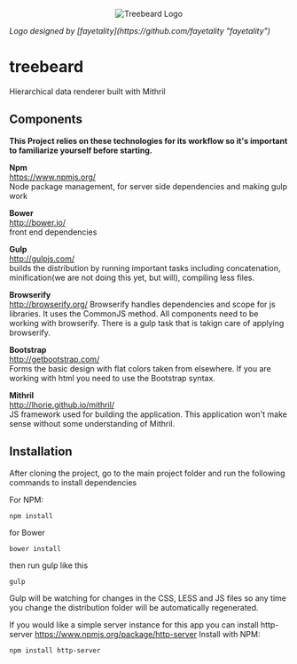 
<p align="center">
  <img src="https://raw.githubusercontent.com/caneruguz/treebeard/master/dist/treebeard.png" alt="Treebeard Logo"/>
</p>
<i style="text-align:center"> Logo designed by [fayetality](https://github.com/fayetality "fayetality")  </i>

treebeard
=========

Hierarchical data renderer built with Mithril


Components 
----- 
**This Project relies on these technologies for its workflow so it's important to familiarize yourself before starting.**

**Npm**  
https://www.npmjs.org/  
Node package management, for server side dependencies and making gulp work

**Bower**  
http://bower.io/  
front end dependencies


**Gulp**  
http://gulpjs.com/  
builds the distribution by running important tasks including concatenation, minification(we are not doing this yet, but will), compiling less files. 


**Browserify**  
http://browserify.org/
Browserify handles dependencies and scope for js libraries. It uses the CommonJS method. All components need to be working with browserify. There is a gulp task that is takign care of applying browserify.  

**Bootstrap**  
http://getbootstrap.com/  
Forms the basic design with flat colors taken from elsewhere. If you are working with html you need to use the Bootstrap syntax. 

**Mithril**  
http://lhorie.github.io/mithril/  
JS framework used for building the application. This application won't make sense without some understanding of Mithril. 


Installation
-----
After cloning the project, go to the main project folder and  run the following commands to install dependencies

For NPM:

```npm install```

for Bower 

```bower install```

then run gulp like this 

``` gulp ```

Gulp will be watching for changes in the CSS, LESS and JS files so any time you change the distribution folder will be automatically regenerated. 


If you would like a simple server instance for this app you can install http-server
https://www.npmjs.org/package/http-server
Install with NPM:

``` npm install http-server ```
